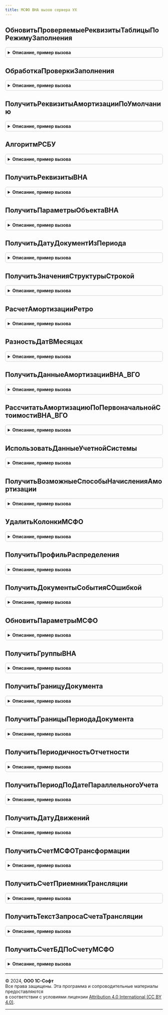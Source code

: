 ```yaml
---
title: МСФО ВНА вызов сервера УХ
---
```



## ОбновитьПроверяемыеРеквизитыТаблицыПоРежимуЗаполнения
<details style="margin: 1em 0; padding: 0.5em; border: 1px solid #ccc; border-radius: 6px;">

<summary style="font-weight: bold; cursor: pointer;">Описание, пример вызова</summary>

```bsl

Процедура ОбновитьПроверяемыеРеквизитыТаблицыПоРежимуЗаполнения(ПроверяемыеРеквизиты, ДокументОбъект, ИмяТабличнойЧасти = "ВНА") Экспорт
```

Пример вызова
```bsl
МСФОВНАВызовСервераУХ.ОбновитьПроверяемыеРеквизитыТаблицыПоРежимуЗаполнения(ПроверяемыеРеквизиты, ДокументОбъект, ИмяТабличнойЧасти);
```
</details>

## ОбработкаПроверкиЗаполнения
<details style="margin: 1em 0; padding: 0.5em; border: 1px solid #ccc; border-radius: 6px;">

<summary style="font-weight: bold; cursor: pointer;">Описание, пример вызова</summary>

```bsl

Процедура ОбработкаПроверкиЗаполнения(ДокументОбъект, Отказ, ПроверяемыеРеквизиты, РеквизитыАмортизации = Неопределено) Экспорт
```

Пример вызова
```bsl
МСФОВНАВызовСервераУХ.ОбработкаПроверкиЗаполнения(ДокументОбъект, Отказ, ПроверяемыеРеквизиты, РеквизитыАмортизации);
```
</details>

## ПолучитьРеквизитыАмортизацииПоУмолчанию
<details style="margin: 1em 0; padding: 0.5em; border: 1px solid #ccc; border-radius: 6px;">

<summary style="font-weight: bold; cursor: pointer;">Описание, пример вызова</summary>

```bsl

Функция ПолучитьРеквизитыАмортизацииПоУмолчанию() Экспорт
```

Пример вызова
```bsl
Результат = МСФОВНАВызовСервераУХ.ПолучитьРеквизитыАмортизацииПоУмолчанию());
```
</details>

## АлгоритмРСБУ
<details style="margin: 1em 0; padding: 0.5em; border: 1px solid #ccc; border-radius: 6px;">

<summary style="font-weight: bold; cursor: pointer;">Описание, пример вызова</summary>

```bsl

Функция АлгоритмРСБУ() Экспорт
```

Пример вызова
```bsl
Результат = МСФОВНАВызовСервераУХ.АлгоритмРСБУ() 
```
</details>

## ПолучитьРеквизитыВНА
<details style="margin: 1em 0; padding: 0.5em; border: 1px solid #ccc; border-radius: 6px;">

<summary style="font-weight: bold; cursor: pointer;">Описание, пример вызова</summary>

```bsl

// Функция - Получить реквизиты ВНА
//
// Параметры:
//  Граница		 - <Дата,Граница,МоментВремени>	 - граница(дата), на которую получаются реквизиты ВНА
//  ВНА			 - <СправочникСсылка,Массив,СписокЗначений,НЕОПРЕДЕЛЕНО>	 - ВНА, по которым получаются реквизиты. Если НЕОПРЕДЕЛЕНО то получаются все ВНА
//  Организация	 - <СправочникСсылка.Организации,НЕОПРЕДЕЛЕНО>	 - Организация, по которой получаются ВНА. Если НЕОПРЕДЕЛЕНО то получаются по всем организациям
//  ВидыУчета	 - <Перечисление.ВидыУчета,Массив,СписокЗначений,>	 - НЕОПРЕДЕЛЕНО
//  Сценарий	 - <СправочникСсылка.Сценарий,НЕОПРЕДЕЛЕНО>	 - если НЕОПРЕДЕЛЕНО, тогда Константы.СценарийМСФО
//  ПоляВыбора	 - <Структура(Ключ: имя колонки результата, Значение: имя колонки СКД),Массив>
//
// Возвращаемое значение:
//   -  Новый Структура("НСБУ,МСФО", Новый Соответствие(ВНА,Структура), Новый Соответствие(ВНА,Структура))
//
Функция ПолучитьРеквизитыВНА(Граница, ВНА = Неопределено, Организация = Неопределено, ВидыУчета = Неопределено, Сценарий = Неопределено, ПоляВыбора = Неопределено, АлгоритмРСБУ = Неопределено) Экспорт
```

Пример вызова
```bsl
Результат = МСФОВНАВызовСервераУХ.ПолучитьРеквизитыВНА(Граница, ВНА, Организация, ВидыУчета, Сценарий, ПоляВыбора, АлгоритмРСБУ);
```
</details>

## ПолучитьПараметрыОбъектаВНА
<details style="margin: 1em 0; padding: 0.5em; border: 1px solid #ccc; border-radius: 6px;">

<summary style="font-weight: bold; cursor: pointer;">Описание, пример вызова</summary>

```bsl

Функция ПолучитьПараметрыОбъектаВНА(ОбъектВНА, ДатаАктуальности = Неопределено) Экспорт
```

Пример вызова
```bsl
Результат = МСФОВНАВызовСервераУХ.ПолучитьПараметрыОбъектаВНА(ОбъектВНА, ДатаАктуальности);
```
</details>

## ПолучитьДатуДокументИзПериода
<details style="margin: 1em 0; padding: 0.5em; border: 1px solid #ccc; border-radius: 6px;">

<summary style="font-weight: bold; cursor: pointer;">Описание, пример вызова</summary>

```bsl

Функция ПолучитьДатуДокументИзПериода(Граница) Экспорт
```

Пример вызова
```bsl
Результат = МСФОВНАВызовСервераУХ.ПолучитьДатуДокументИзПериода(Граница) 
```
</details>

## ПолучитьЗначенияСтруктурыСтрокой
<details style="margin: 1em 0; padding: 0.5em; border: 1px solid #ccc; border-radius: 6px;">

<summary style="font-weight: bold; cursor: pointer;">Описание, пример вызова</summary>

```bsl

Функция ПолучитьЗначенияСтруктурыСтрокой(ПоляВыбора) Экспорт
```

Пример вызова
```bsl
Результат = МСФОВНАВызовСервераУХ.ПолучитьЗначенияСтруктурыСтрокой(ПоляВыбора));
```
</details>

## РасчетАмортизацииРетро
<details style="margin: 1em 0; padding: 0.5em; border: 1px solid #ccc; border-radius: 6px;">

<summary style="font-weight: bold; cursor: pointer;">Описание, пример вызова</summary>

```bsl

Функция РасчетАмортизацииРетро(ПараметрыРасчета, АлгоритмРСБУ = Ложь) Экспорт
```

Пример вызова
```bsl
Результат = МСФОВНАВызовСервераУХ.РасчетАмортизацииРетро(ПараметрыРасчета, АлгоритмРСБУ);
```
</details>

## РазностьДатВМесяцах
<details style="margin: 1em 0; padding: 0.5em; border: 1px solid #ccc; border-radius: 6px;">

<summary style="font-weight: bold; cursor: pointer;">Описание, пример вызова</summary>

```bsl

Функция РазностьДатВМесяцах(ДатаУменьшаемая, ДатаВычитаемая) Экспорт
```

Пример вызова
```bsl
Результат = МСФОВНАВызовСервераУХ.РазностьДатВМесяцах(ДатаУменьшаемая, ДатаВычитаемая) 
```
</details>

## ПолучитьДанныеАмортизацииВНА_ВГО
<details style="margin: 1em 0; padding: 0.5em; border: 1px solid #ccc; border-radius: 6px;">

<summary style="font-weight: bold; cursor: pointer;">Описание, пример вызова</summary>

```bsl

// Функция вызывается при расчете элиминационных корректировок. Возвращает таблицу с данными амортизации внутригрупповых ВНА.
// Параметры:
//	ПериодСценария - СправочникСсылка.Периоды. Период за который необходимо посчитать амортизацию.
//	Сценарий - СправочникСсылка.Сценарии. Сценарий за который необходимо посчитать амортизацию.
//	ВидУчета - ПеречислениеСсылка.ВидыУчета. Всегда равен МСФО.
//	ТаблицаВНА - ТаблицаЗначений. Заполнены колонки: Организация, ВНА, ПервоначальнаяСтоимостьДляРасчета.
//		Остальные колонке необходимо расчитать и заполнить. Колонки:
//			Организация - СправочникСсылка.Организации. Входящие данные. Организация владелец ВНА.
//			ВалютаФункц - СправочникСсылка.Валюты. Входящие данные. Функциональная
//			Курс - Число. Входящие данные. Изменять не следует.
//			ВНА - СправочникСсылка.ОсновныеСредства,СправочникСсылка.НематериальныеАктивы. Входящие данные. Ссылка на внеоборотный актив.
//			НаценкаПродавца - Число. Входящие данные. Изменять не следует.
//			НаценкаПродавцаГр - Число. Входящие данные. Изменять не следует.
//			Проводка - Входящие данные. Изменять не следует.
//			СчетУчетаВНА - СправочникСсылка.СчетаБД. По данным МСФО.
//			СчетУчетаАмортизации - СправочникСсылка.СчетаБД. По данным МСФО.
//			СчетУчетаЗатратПоАмортизации - СправочникСсылка.СчетаБД. По данным МСФО.
//			ПервоначальнаяСтоимость - Число. Сумма балансовой стоимости ВНА на конец периода, либо если была продажа на момент продажи. По данным МСФО.
//			НакопленнаяАмортизация - Число. Сумма амортизации МСФО за все периоды с учетом всех модернизаций, изменения сроков амортизации и т.п.

//
Процедура ПолучитьДанныеАмортизацииВНА_ВГО(ТаблицаВНА, ПериодСценария, Сценарий) Экспорт
```

Пример вызова
```bsl
МСФОВНАВызовСервераУХ.ПолучитьДанныеАмортизацииВНА_ВГО(ТаблицаВНА, ПериодСценария, Сценарий) 
```
</details>

## РассчитатьАмортизациюПоПервоначальнойСтоимостиВНА_ВГО
<details style="margin: 1em 0; padding: 0.5em; border: 1px solid #ccc; border-radius: 6px;">

<summary style="font-weight: bold; cursor: pointer;">Описание, пример вызова</summary>

```bsl

// Функция вызывается при расчете элиминационных корректировок. Возвращает таблицу с данными амортизации внутригрупповых ВНА.
// Параметры:
//	ПериодСценария - СправочникСсылка.Периоды. Период за который необходимо посчитать амортизацию.
//	Сценарий - СправочникСсылка.Сценарии. Сценарий за который необходимо посчитать амортизацию.
//	ВидУчета - ПеречислениеСсылка.ВидыУчета. Всегда равен МСФО.
//	ТаблицаВНА - ТаблицаЗначений. Заполнены колонки: Организация, ВНА, ПервоначальнаяСтоимостьДляРасчета.
//		Остальные колонке необходимо расчитать и заполнить. Колонки:
//			Организация - СправочникСсылка.Организации. Входящие данные. Организация владелец ВНА.
//			ВалютаФункц - СправочникСсылка.Валюты. Входящие данные. Функциональная
//			Курс - Число. Входящие данные. Изменять не следует.
//			ВНА - СправочникСсылка.ОсновныеСредства,СправочникСсылка.НематериальныеАктивы. Входящие данные. Ссылка на внеоборотный актив.
//			ПервоначальнаяСтоимостьДляРасчета - Число. Входящие данные. Для расчета амортизации за период (см. колонку "АмортизацияЗаПериодПоПереданнойСтоиомости" ниже).
//			ПервоначальнаяСтоимостьДляРасчетаГр - Число. Входящие данные. Не изменять и не использовать.
//			Проводка - Входящие данные. Изменять не следует.
//			СчетУчетаАмортизации - СправочникСсылка.СчетаБД. По данным МСФО.
//			СчетУчетаЗатратПоАмортизации - СправочникСсылка.СчетаБД. По данным МСФО.
//			АмортизацияЗаПериодПоПереданнойСтоиомости - Число. Сумма амортизации МСФО за период по переданной первоначальной стоимости,
//				которая записана в колонку "ПервоначальнаяСтоимостьДляРасчета". Все остальные параметры расчета амортизации беруться по
//				данным организации.
//			АмортизацияЗаПериод - Число. Сумма амортизации МСФО за период с учетом всех модернизаций и т.п.
//
Процедура РассчитатьАмортизациюПоПервоначальнойСтоимостиВНА_ВГО(ТаблицаВНА, ПериодСценария, Сценарий, ВидУчета) Экспорт
```

Пример вызова
```bsl
МСФОВНАВызовСервераУХ.РассчитатьАмортизациюПоПервоначальнойСтоимостиВНА_ВГО(ТаблицаВНА, ПериодСценария, Сценарий, ВидУчета) 
```
</details>

## ИспользоватьДанныеУчетнойСистемы
<details style="margin: 1em 0; padding: 0.5em; border: 1px solid #ccc; border-radius: 6px;">

<summary style="font-weight: bold; cursor: pointer;">Описание, пример вызова</summary>

```bsl

//устарела
Функция ИспользоватьДанныеУчетнойСистемы(Организация) Экспорт
```

Пример вызова
```bsl
Результат = МСФОВНАВызовСервераУХ.ИспользоватьДанныеУчетнойСистемы(Организация) 
```
</details>

## ПолучитьВозможныеСпособыНачисленияАмортизации
<details style="margin: 1em 0; padding: 0.5em; border: 1px solid #ccc; border-radius: 6px;">

<summary style="font-weight: bold; cursor: pointer;">Описание, пример вызова</summary>

```bsl

Функция ПолучитьВозможныеСпособыНачисленияАмортизации() Экспорт
```

Пример вызова
```bsl
Результат = МСФОВНАВызовСервераУХ.ПолучитьВозможныеСпособыНачисленияАмортизации() 
```
</details>

## УдалитьКолонкиМСФО
<details style="margin: 1em 0; padding: 0.5em; border: 1px solid #ccc; border-radius: 6px;">

<summary style="font-weight: bold; cursor: pointer;">Описание, пример вызова</summary>

```bsl

Процедура УдалитьКолонкиМСФО(ТаблицаОбработки) Экспорт
```

Пример вызова
```bsl
МСФОВНАВызовСервераУХ.УдалитьКолонкиМСФО(ТаблицаОбработки) 
```
</details>

## ПолучитьПрофильРаспределения
<details style="margin: 1em 0; padding: 0.5em; border: 1px solid #ccc; border-radius: 6px;">

<summary style="font-weight: bold; cursor: pointer;">Описание, пример вызова</summary>

```bsl

Функция ПолучитьПрофильРаспределения(СчетЗатрат, Субконто1, Субконто2, Субконто3) Экспорт
```

Пример вызова
```bsl
Результат = МСФОВНАВызовСервераУХ.ПолучитьПрофильРаспределения(СчетЗатрат, Субконто1, Субконто2, Субконто3) 
```
</details>

## ПолучитьДокументыСобытияСОшибкой
<details style="margin: 1em 0; padding: 0.5em; border: 1px solid #ccc; border-radius: 6px;">

<summary style="font-weight: bold; cursor: pointer;">Описание, пример вызова</summary>

```bsl

Функция ПолучитьДокументыСобытияСОшибкой(ДокументОснование) Экспорт
```

Пример вызова
```bsl
Результат = МСФОВНАВызовСервераУХ.ПолучитьДокументыСобытияСОшибкой(ДокументОснование) 
```
</details>

## ОбновитьПараметрыМСФО
<details style="margin: 1em 0; padding: 0.5em; border: 1px solid #ccc; border-radius: 6px;">

<summary style="font-weight: bold; cursor: pointer;">Описание, пример вызова</summary>

```bsl

Процедура ОбновитьПараметрыМСФО(Форма, ДатаСведений = Неопределено) Экспорт
```

Пример вызова
```bsl
МСФОВНАВызовСервераУХ.ОбновитьПараметрыМСФО(Форма, ДатаСведений);
```
</details>

## ПолучитьГруппыВНА
<details style="margin: 1em 0; padding: 0.5em; border: 1px solid #ccc; border-radius: 6px;">

<summary style="font-weight: bold; cursor: pointer;">Описание, пример вызова</summary>

```bsl

Функция ПолучитьГруппыВНА(КоллекцияСтрок, ПараметрыЗаполнения) Экспорт
```

Пример вызова
```bsl
Результат = МСФОВНАВызовСервераУХ.ПолучитьГруппыВНА(КоллекцияСтрок, ПараметрыЗаполнения) 
```
</details>

## ПолучитьГраницуДокумента
<details style="margin: 1em 0; padding: 0.5em; border: 1px solid #ccc; border-radius: 6px;">

<summary style="font-weight: bold; cursor: pointer;">Описание, пример вызова</summary>

```bsl

Функция ПолучитьГраницуДокумента(ДокументОбъект) Экспорт
```

Пример вызова
```bsl
Результат = МСФОВНАВызовСервераУХ.ПолучитьГраницуДокумента(ДокументОбъект) 
```
</details>

## ПолучитьГраницыПериодаДокумента
<details style="margin: 1em 0; padding: 0.5em; border: 1px solid #ccc; border-radius: 6px;">

<summary style="font-weight: bold; cursor: pointer;">Описание, пример вызова</summary>

```bsl

Функция ПолучитьГраницыПериодаДокумента(КонтекстДокумента, СмещениеПериода = 0, ИспользоватьПериодОтчета = Неопределено, Периодичность = Неопределено) Экспорт
```

Пример вызова
```bsl
Результат = МСФОВНАВызовСервераУХ.ПолучитьГраницыПериодаДокумента(КонтекстДокумента, СмещениеПериода, ИспользоватьПериодОтчета, Периодичность);
```
</details>

## ПолучитьПериодичностьОтчетности
<details style="margin: 1em 0; padding: 0.5em; border: 1px solid #ccc; border-radius: 6px;">

<summary style="font-weight: bold; cursor: pointer;">Описание, пример вызова</summary>

```bsl

Функция ПолучитьПериодичностьОтчетности(ПериодичностьИсточник = Неопределено) Экспорт
```

Пример вызова
```bsl
Результат = МСФОВНАВызовСервераУХ.ПолучитьПериодичностьОтчетности(ПериодичностьИсточник);
```
</details>

## ПолучитьПериодПоДатеПараллельногоУчета
<details style="margin: 1em 0; padding: 0.5em; border: 1px solid #ccc; border-radius: 6px;">

<summary style="font-weight: bold; cursor: pointer;">Описание, пример вызова</summary>

```bsl

Функция ПолучитьПериодПоДатеПараллельногоУчета(ДатаДокумента, ПериодичностьОтчетности = Неопределено) Экспорт
```

Пример вызова
```bsl
Результат = МСФОВНАВызовСервераУХ.ПолучитьПериодПоДатеПараллельногоУчета(ДатаДокумента, ПериодичностьОтчетности);
```
</details>

## ПолучитьДатуДвижений
<details style="margin: 1em 0; padding: 0.5em; border: 1px solid #ccc; border-radius: 6px;">

<summary style="font-weight: bold; cursor: pointer;">Описание, пример вызова</summary>

```bsl

Функция ПолучитьДатуДвижений(ДатаДокумента, ГраницыПериода = Неопределено) Экспорт
```

Пример вызова
```bsl
Результат = МСФОВНАВызовСервераУХ.ПолучитьДатуДвижений(ДатаДокумента, ГраницыПериода);
```
</details>

## ПолучитьСчетМСФОТрансформации
<details style="margin: 1em 0; padding: 0.5em; border: 1px solid #ccc; border-radius: 6px;">

<summary style="font-weight: bold; cursor: pointer;">Описание, пример вызова</summary>

```bsl

Функция ПолучитьСчетМСФОТрансформации(СчетИсточник, Организация = Неопределено, Сценарий, ПериодОтчета, ПланСчетов = Неопределено) Экспорт
```

Пример вызова
```bsl
Результат = МСФОВНАВызовСервераУХ.ПолучитьСчетМСФОТрансформации(СчетИсточник, Организация, Сценарий, ПериодОтчета, ПланСчетов);
```
</details>

## ПолучитьСчетПриемникТрансляции
<details style="margin: 1em 0; padding: 0.5em; border: 1px solid #ccc; border-radius: 6px;">

<summary style="font-weight: bold; cursor: pointer;">Описание, пример вызова</summary>

```bsl

Функция ПолучитьСчетПриемникТрансляции(СчетИсточник, ШаблонТрансляции) Экспорт
```

Пример вызова
```bsl
Результат = МСФОВНАВызовСервераУХ.ПолучитьСчетПриемникТрансляции(СчетИсточник, ШаблонТрансляции) 
```
</details>

## ПолучитьТекстЗапросаСчетаТрансляции
<details style="margin: 1em 0; padding: 0.5em; border: 1px solid #ccc; border-radius: 6px;">

<summary style="font-weight: bold; cursor: pointer;">Описание, пример вызова</summary>

```bsl

Функция ПолучитьТекстЗапросаСчетаТрансляции(НомераТаблиц = Неопределено) Экспорт
```

Пример вызова
```bsl
Результат = МСФОВНАВызовСервераУХ.ПолучитьТекстЗапросаСчетаТрансляции(НомераТаблиц);
```
</details>

## ПолучитьСчетБДПоСчетуМСФО
<details style="margin: 1em 0; padding: 0.5em; border: 1px solid #ccc; border-radius: 6px;">

<summary style="font-weight: bold; cursor: pointer;">Описание, пример вызова</summary>

```bsl

Функция ПолучитьСчетБДПоСчетуМСФО(СчетМСФО, Знач ПланСчетов = Неопределено) Экспорт
```

Пример вызова
```bsl
Результат = МСФОВНАВызовСервераУХ.ПолучитьСчетБДПоСчетуМСФО(СчетМСФО, ПланСчетов);
```
</details>

---

© 2024, **ООО 1С-Софт**  
Все права защищены. Эта программа и сопроводительные материалы предоставляются  
в соответствии с условиями лицензии [Attribution 4.0 International (CC BY 4.0)](https://creativecommons.org/licenses/by/4.0/legalcode).

---
